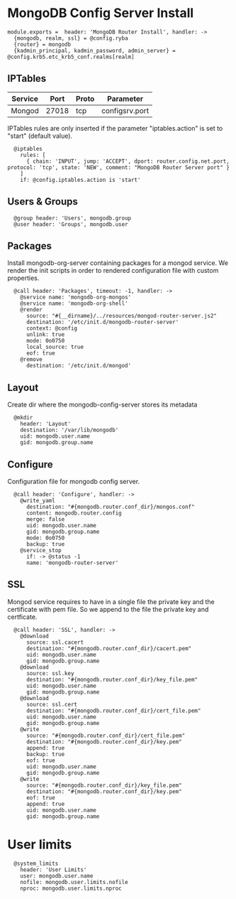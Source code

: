 
# MongoDB Config Server Install

    module.exports =  header: 'MongoDB Router Install', handler: ->
      {mongodb, realm, ssl} = @config.ryba
      {router} = mongodb
      {kadmin_principal, kadmin_password, admin_server} = @config.krb5.etc_krb5_conf.realms[realm]

## IPTables

| Service       | Port  | Proto | Parameter       |
|---------------|-------|-------|-----------------|
| Mongod        | 27018 |  tcp  |  configsrv.port |

IPTables rules are only inserted if the parameter "iptables.action" is set to
"start" (default value).

      @iptables
        rules: [
          { chain: 'INPUT', jump: 'ACCEPT', dport: router.config.net.port, protocol: 'tcp', state: 'NEW', comment: "MongoDB Router Server port" }
        ]
        if: @config.iptables.action is 'start'

## Users & Groups

      @group header: 'Users', mongodb.group
      @user header: 'Groups', mongodb.user

## Packages

Install mongodb-org-server containing packages for a mongod service. We render the init scripts
in order to rendered configuration file with custom properties.

      @call header: 'Packages', timeout: -1, handler: ->
        @service name: 'mongodb-org-mongos'
        @service name: 'mongodb-org-shell'
        @render
          source: "#{__dirname}/../resources/mongod-router-server.js2"
          destination: '/etc/init.d/mongodb-router-server'
          context: @config
          unlink: true
          mode: 0o0750
          local_source: true
          eof: true
        @remove
          destination: '/etc/init.d/mongod'

## Layout

Create dir where the mongodb-config-server stores its metadata

      @mkdir
        header: 'Layout'
        destination: '/var/lib/mongodb'
        uid: mongodb.user.name
        gid: mongodb.group.name


## Configure

Configuration file for mongodb config server.

      @call header: 'Configure', handler: ->
        @write_yaml
          destination: "#{mongodb.router.conf_dir}/mongos.conf"
          content: mongodb.router.config
          merge: false
          uid: mongodb.user.name
          gid: mongodb.group.name
          mode: 0o0750
          backup: true
        @service_stop
          if: -> @status -1
          name: 'mongodb-router-server'

## SSL

Mongod service requires to have in a single file the private key and the certificate
with pem file. So we append to the file the private key and certficate.

      @call header: 'SSL', handler: ->
        @download
          source: ssl.cacert
          destination: "#{mongodb.router.conf_dir}/cacert.pem"
          uid: mongodb.user.name
          gid: mongodb.group.name
        @download
          source: ssl.key
          destination: "#{mongodb.router.conf_dir}/key_file.pem"
          uid: mongodb.user.name
          gid: mongodb.group.name
        @download
          source: ssl.cert
          destination: "#{mongodb.router.conf_dir}/cert_file.pem"
          uid: mongodb.user.name
          gid: mongodb.group.name
        @write
          source: "#{mongodb.router.conf_dir}/cert_file.pem"
          destination: "#{mongodb.router.conf_dir}/key.pem"
          append: true
          backup: true
          eof: true
          uid: mongodb.user.name
          gid: mongodb.group.name
        @write
          source: "#{mongodb.router.conf_dir}/key_file.pem"
          destination: "#{mongodb.router.conf_dir}/key.pem"
          eof: true
          append: true
          uid: mongodb.user.name
          gid: mongodb.group.name

# User limits

      @system_limits
        header: 'User Limits'
        user: mongodb.user.name
        nofile: mongodb.user.limits.nofile
        nproc: mongodb.user.limits.nproc
